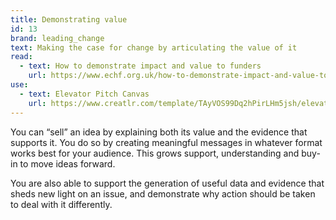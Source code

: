 ```yaml
---
title: Demonstrating value
id: 13
brand: leading_change
text: Making the case for change by articulating the value of it
read:
  - text: How to demonstrate impact and value to funders
    url: https://www.echf.org.uk/how-to-demonstrate-impact-and-value-to-funders/
use:
  - text: Elevator Pitch Canvas
    url: https://www.creatlr.com/template/TAyVOS99Dq2hPirLHm5jsh/elevator-pitch-canvas/
---
```

You can “sell” an idea by explaining both its value and the evidence that supports it. You do so by creating meaningful messages in whatever format works best for your audience. This grows support, understanding and buy-in to move ideas forward.

You are also able to support the generation of useful data and evidence that sheds new light on an issue, and demonstrate why action should be taken to deal with it differently.